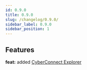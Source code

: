```yaml
---
id: 0.9.0
title: 0.9.0
slug: /changelog/0.9.0/
sidebar_label: 0.9.0
sidebar_position: 1
---
```


## Features

**feat:** added [CyberConnect Explorer](/v1/cyberconnect-explorer/)
